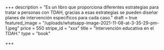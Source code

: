 +++
description = "Es un libro que proporciona diferentes estrategias para tratar a personas con TDAH, gracias a esas estrategias se pueden diseñar planes de intervención específicos para cada caso."
draft = true
featured_image = "/uploads/whatsapp-image-2021-11-08-at-3-35-29-pm-1.jpeg"
price = 550
stripe_id = "xxx"
title = "Intervención educativa en el TDAH."
type = "book"

+++
